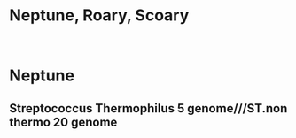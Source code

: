 Neptune, Roary, Scoary
======================   
<br/>

# Neptune
## Streptococcus Thermophilus 5 genome///ST.non thermo 20 genome
